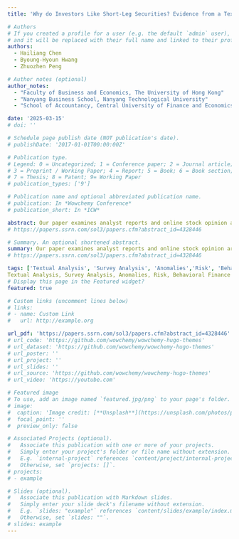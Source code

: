 ```yaml
---
title: 'Why do Investors Like Short-Leg Securities? Evidence from a Textual Analysis of Buy Recommendations'

# Authors
# If you created a profile for a user (e.g. the default `admin` user), write the username (folder name) here
# and it will be replaced with their full name and linked to their profile.
authors:
  - Hailiang Chen
  - Byoung-Hyoun Hwang
  - Zhuozhen Peng

# Author notes (optional)
author_notes:
  - "Faculty of Business and Economics, The University of Hong Kong"
  - "Nanyang Business School, Nanyang Technological University"
  - "School of Accountancy, Central University of Finance and Economics"

date: '2025-03-15'
# doi: ''

# Schedule page publish date (NOT publication's date).
# publishDate: '2017-01-01T00:00:00Z'

# Publication type.
# Legend: 0 = Uncategorized; 1 = Conference paper; 2 = Journal article;
# 3 = Preprint / Working Paper; 4 = Report; 5 = Book; 6 = Book section;
# 7 = Thesis; 8 = Patent; 9= Working Paper
# publication_types: ['9']

# Publication name and optional abbreviated publication name.
# publication: In *Wowchemy Conference*
# publication_short: In *ICW*

abstract: Our paper examines analyst reports and online stock opinion articles, which recommend that investors buy stocks that, based on prior literature, trade at comparatively high prices and earn low future returns (“short-leg securities”). We conduct textual analysis and test whether the justifications provided in these buy recommendations primarily (1) emphasize a stock’s safe-haven quality, (2) indicate general investor exuberance, or (3) highlight a stock’s lottery-like features. We find that the buy recommendations mostly emphasize stocks’ lottery-like characteristics. We subsequently validate our text-based inferences through a one-time survey of institutional investors and retail investors with long positions in short-leg securities. Overall, our results suggest that perceived lottery-like features play a material role in explaining why investors invest in stocks that reside in short legs of anomalies.
# https://papers.ssrn.com/sol3/papers.cfm?abstract_id=4328446

# Summary. An optional shortened abstract.
summary: Our paper examines analyst reports and online stock opinion articles, which recommend that investors buy stocks that, based on prior literature, trade at comparatively high prices and earn low future returns (“short-leg securities”). We conduct textual analysis and test whether the justifications provided in these buy recommendations primarily (1) emphasize a stock’s safe-haven quality, (2) indicate general investor exuberance, or (3) highlight a stock’s lottery-like features. We find that the buy recommendations mostly emphasize stocks’ lottery-like characteristics. We subsequently validate our text-based inferences through a one-time survey of institutional investors and retail investors with long positions in short-leg securities. Overall, our results suggest that perceived lottery-like features play a material role in explaining why investors invest in stocks that reside in short legs of anomalies.
# https://papers.ssrn.com/sol3/papers.cfm?abstract_id=4328446

tags: ['Textual Analysis', 'Survey Analysis', 'Anomalies','Risk', 'Behavioral Finance' ]
Textual Analysis, Survey Analysis, Anomalies, Risk, Behavioral Finance
# Display this page in the Featured widget?
featured: true

# Custom links (uncomment lines below)
# links:
# - name: Custom Link
#   url: http://example.org

url_pdf: 'https://papers.ssrn.com/sol3/papers.cfm?abstract_id=4328446'
# url_code: 'https://github.com/wowchemy/wowchemy-hugo-themes'
# url_dataset: 'https://github.com/wowchemy/wowchemy-hugo-themes'
# url_poster: ''
# url_project: ''
# url_slides: ''
# url_source: 'https://github.com/wowchemy/wowchemy-hugo-themes'
# url_video: 'https://youtube.com'

# Featured image
# To use, add an image named `featured.jpg/png` to your page's folder.
# image:
#  caption: 'Image credit: [**Unsplash**](https://unsplash.com/photos/pLCdAaMFLTE)'
#  focal_point: ''
#  preview_only: false

# Associated Projects (optional).
#   Associate this publication with one or more of your projects.
#   Simply enter your project's folder or file name without extension.
#   E.g. `internal-project` references `content/project/internal-project/index.md`.
#   Otherwise, set `projects: []`.
# projects:
# - example

# Slides (optional).
#   Associate this publication with Markdown slides.
#   Simply enter your slide deck's filename without extension.
#   E.g. `slides: "example"` references `content/slides/example/index.md`.
#   Otherwise, set `slides: ""`.
# slides: example
---
```

